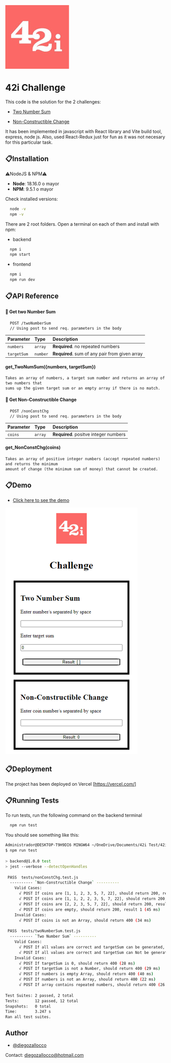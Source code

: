 ![42i Logo](frontend/src/assets/42i.jpg)

# 42i Challenge
This code is the solution for the 2 challenges:

- [Two Number Sum](https://42i.notion.site/Two-Number-Sum-83fced39cc3b4bb698c365fffa7b9444)

- [Non-Constructible Change](https://42i.notion.site/Non-Constructible-Change-e423c9af05c64621a40bf9dcefee3930)

It has been implemented in javascript with React library and Vite build tool, express, node js. Also, used React-Redux just for fun as it was not necesary for this particular task.   


## 📋Installation

⚠️NodeJS & NPM⚠️

-  **Node**: 18.16.0 o mayor
-  **NPM**: 9.5.1 o mayor

Check installed versions:

```bash
  node -v
  npm -v
```
There are 2 root folders. Open a terminal on each of them and install with npm:


- backend
```bash
  npm i
  npm start
```
- frontend
```bash
  npm i
  npm run dev
```




## 📋API Reference

#### 📍 Get two Number Sum

```http
  POST /twoNumberSum
  // Using post to send req. parameters in the body
```

| Parameter  | Type     | Description                                    |
| :--------  | :------- | :--------------------------------------------- |
| `numbers`  | `array ` | **Required**. no repeated numbers              |
| `targetSum`| `number` | **Required**. sum of any pair from given array |

#### get_TwoNumSum({numbers, targetSum})

    Takes an array of numbers, a target sum number and returns an array of two numbers that 
    sums up the given target sum or an empty array if there is no match.

#### 📍 Get Non-Constructible Change

```http
  POST /nonConstChg
  // Using post to send req. parameters in the body
```

| Parameter  | Type     | Description                                    |
| :--------  | :------- | :--------------------------------------------- |
| `coins`    | `array ` | **Required**. positve integer numbers          |

#### get_NonConstChg(coins)

    Takes an array of positive integer numbers (accept repeated numbers) and returns the minimum 
    amount of change (the minimum sum of money) that cannot be created.
## 📋Demo

- [Click here to see the demo](https://42i-challenge-cli.vercel.app/)

![Demo](frontend/src/assets/demoPicture.png)


## 📋Deployment

The project has been deployed on Vercel [https://vercel.com/]


## 📋Running Tests

To run tests, run the following command on the backend terminal

```bash
  npm run test
```

You should see something like this:

```bash
Administrador@DESKTOP-T9H9DI6 MINGW64 ~/OneDrive/Documents/42i Test/42i_Challenge/backend (main)
$ npm run test

> backend@1.0.0 test
> jest --verbose --detectOpenHandles

 PASS  tests/nonConstChg.test.js
  ---------- `Non-Constructible Change` ----------
    Valid Cases:                                                                                                                                                                                                                           
      √ POST If coins are [1, 1, 2, 3, 5, 7, 22], should return 200, result 20 (179 ms)
      √ POST If coins are [1, 1, 2, 2, 3, 5, 7, 22], should return 200, result 44 (29 ms)
      √ POST If coins are [2, 2, 3, 5, 7, 22], should return 200, result 1 (45 ms)
      √ POST If coins are empty, should return 200, result 1 (45 ms)
    Invalid Cases:
      √ POST If coins is not an Array, should return 400 (34 ms)

 PASS  tests/twoNumberSum.test.js
  ---------- `Two Number Sum` ----------
    Valid Cases:
      √ POST If all values are correct and targetSum can be generated, should return 200 (61 ms)
      √ POST If all values are correct and targetSum can Not be generated, should return 200 and empty array (26 ms)
    Invalid Cases:
      √ POST If targetSum is 0, should return 400 (28 ms)
      √ POST If targetSum is not a Number, should return 400 (29 ms)
      √ POST If numbers is empty Array, should return 400 (40 ms)
      √ POST If numbers is not an Array, should return 400 (22 ms)
      √ POST If array contains repeated numbers, should return 400 (26 ms)

Test Suites: 2 passed, 2 total
Tests:       12 passed, 12 total
Snapshots:   0 total
Time:        3.247 s
Ran all test suites.
```
## Author
- [@diegozallocco](https://github.com/DiegoZallo/)

Contact: diegozallocco@hotmail.com
